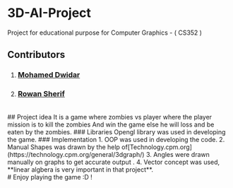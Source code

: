 # 3D-AI-Project
Project for educational purpose for Computer Graphics - ( CS352 )<br/>
## Contributors </br>
1. ### [Mohamed Dwidar](https://github.com/PROG-MohamedDwidar)
2. ### [Rowan Sherif](https://github.com/rowansherif)
<br />
## Project idea
It is a game where zombies vs player where the player mission is to kill the zombies And win the game else 
he will loss and be eaten by the zombies.
### Libraries 
 Opengl library was used in developing the game.
### Implementation
1. OOP was used in developing the code.
2. Manual Shapes was drawn by the help of[Technology.cpm.org](https://technology.cpm.org/general/3dgraph/)
3. Angles were drawn manually on graphs to get accurate output .
4. Vector concept was used, **linear algbera is very important in that project**.
<br / >
# Enjoy playing the game :D !

